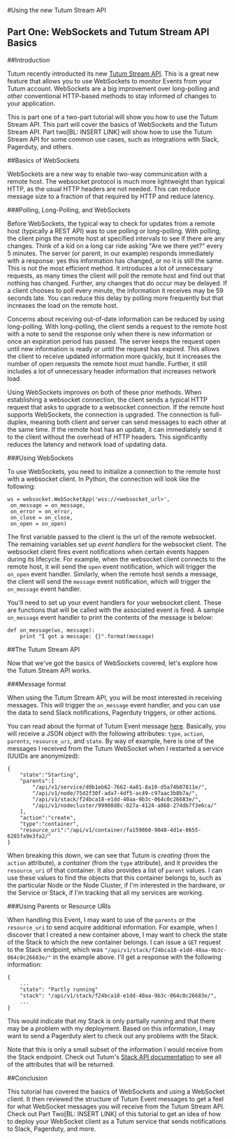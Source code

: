 #Using the new Tutum Stream API
## Part One: WebSockets and Tutum Stream API Basics

##Introduction

Tutum recently introducted its new [Tutum Stream API](http://blog.tutum.co/2015/04/07/presenting-tutum-stream-api/).
This is a great new feature that allows you to use WebSockets to monitor
Events from your Tutum account. WebSockets are a big improvement over
long-polling and other conventional HTTP-based methods to stay informed
of changes to your application.

This is part one of a two-part tutorial will show you how to use the
Tutum Stream API. This part will cover the basics of WebSockets and
the Tutum Stream API. Part two[BL: INSERT LINK] will show how to use the Tutum Stream
API for some common use cases, such as integrations with Slack, Pagerduty,
and others.

##Basics of WebSockets

WebSockets are a new way to enable two-way communication with a remote
host. The websocket protocol is much more lightweight than typical HTTP,
as the usual HTTP headers are not needed. This can reduce message size
to a fraction of that required by HTTP and reduce latency.

###Polling, Long-Polling, and WebSockets

Before WebSockets, the typical way to check for updates from a remote host
(typically a REST API) was to use polling or long-polling. With polling,
the client pings the remote host at specified intervals to see if there
are any changes. Think of a kid on a long car ride asking "Are we there
yet?" every 5 minutes. The server (or parent, in our example) responds
immediately with a response: yes this information has changed, or no it is
still the same. This is not the most efficient method. It introduces a
lot of unnecessary requests, as many times the client will poll the remote
host and find out that nothing has changed. Further, any changes that do
occur may be delayed. If a client chooses to poll every minute, the
information it receives may be 59 seconds late. You can reduce this delay
by polling more frequently but that increases the load on the remote host.

Concerns about receiving out-of-date information can be reduced by using
long-polling. With long-polling, the client sends a request to the remote
host with a note to send the response only when there is new information or
once an expiration period has passed. The server keeps the request open until
new information is ready or until the request has expired. This allows the client
to receive updated information more quickly, but it increases the number of
open requests the remote host must handle. Further, it still includes a lot of
unnecessary header information that increases network load.

Using WebSockets improves on both of these prior methods. When establishing a
websocket connection, the client sends a typical HTTP request that asks
to upgrade to a websocket connection. If the remote host supports WebSockets,
the connection is upgraded. The connection is full-duplex, meaning both
client and server can send messages to each other at the same time. If the
remote host has an update, it can immediately send it to the client without
the overhead of HTTP headers. This significantly reduces the latency and
network load of updating data.

###Using WebSockets

To use WebSockets, you need to initialize a connection to the remote host with
a websocket client. In Python, the connection will look like the following:

    ws = websocket.WebSocketApp('wss://<websocket_url>',
     on_message = on_message,
     on_error = on_error,
     on_close = on_close,
     on_open = on_open)

The first variable passed to the client is the url of the remote websocket. The
remaining variables set up *event handlers* for the websocket client. The
websocket client fires event notifications when certain events happen during its
lifecycle. For example, when the websocket client connects to the remote host, it
will send the `open` event notification, which will trigger the `on_open` event
handler. Similarly, when the remote host sends a message, the client will send the
`message` event notification, which will trigger the `on_message` event handler.

You'll need to set up your event handlers for your websocket client. These are
functions that will be called with the associated event is fired. A sample
`on_message` event handler to print the contents of the message is below:

    def on_message(ws, message):
        print "I got a message: {}".format(message)

##The Tutum Stream API

Now that we've got the basics of WebSockets covered, let's explore how
the Tutum Stream API works.

###Message format

When using the Tutum Stream API, you will be most interested in receiving messages.
This will trigger the `on_message` event handler, and you can use the data to send
Slack notifications, Pagerduty triggers, or other actions.

You can read about the format of Tutum Event message [here](https://docs.tutum.co/v2/api/#tutum-events).
Basically, you will receive a JSON object with the following attributes:
`type`, `action`, `parents`, `resource_uri`, and `state`. By way of
example, here is one of the messages I received from the Tutum WebSocket
when I restarted a service (UUIDs are anonymized):

    {
        "state":"Starting",
        "parents":[
            "/api/v1/service/d0b1eb62-7662-4a81-8a10-d5a74b07811e/",
            "/api/v1/node/75d2f30f-ada7-4df5-ac49-c97aac3b8b7a/",
            "/api/v1/stack/f24bca18-e1dd-40aa-9b3c-064c0c26683e/",
            "/api/v1/nodecluster/99908d8c-027a-4124-a868-274db7f3e6ca/"
        ],
        "action":"create",
        "type":"container",
        "resource_uri":"/api/v1/container/fa159860-9048-4d1e-8655-6285fa9e3fa2/"
    }

When breaking this down, we can see that Tutum is *creating* (from the `action`
attribute), a *container* (from the `type` attribute), and it provides the
`resource_uri` of that container. It also provides a list of `parent` values.
I can use these values to find the objects that this container belongs to, such
as the particular Node or the Node Cluster, if I'm interested in the hardware,
or the Service or Stack, if I'm tracking that all my services are working.

###Using Parents or Resource URIs

When handling this Event, I may want to use of the `parents` or the `resource_uri`
to send acquire additional information. For example, when I discover that I created
a new container above, I may want to check the state of the Stack to which the
new container belongs. I can issue a `GET` request to the Stack endpoint, which
was `"/api/v1/stack/f24bca18-e1dd-40aa-9b3c-064c0c26683e/"` in the example above.
I'll get a response with the following information:

    {
        ...
        "state": "Partly running"
        "stack": "/api/v1/stack/f24bca18-e1dd-40aa-9b3c-064c0c26683e/",
        ...
    }

This would indicate that my Stack is only partially running and that there may be
a problem with my deployment. Based on this information, I may want to send a
Pagerduty alert to check out any problems with the Stack.

Note that this is only a small subset of the information I would receive from the
Stack endpoint. Check out Tutum's [Stack API documentation](https://docs.tutum.co/v2/api/?http#stack)
to see all of the attributes that will be returned.

##Conclusion

This tutorial has covered the basics of WebSockets and using a WebSocket client.
It then reviewed the structure of Tutum Event messages to get a feel for what
WebSocket messages you will receive from the Tutum Stream API. Check out
Part Two[BL: INSERT LINK] of this tutorial to get an idea of how to deploy your WebSocket client
as a Tutum service that sends notifications to Slack, Pagerduty, and more.
